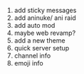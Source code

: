 1. add sticky messages
2. add aninuke/ ani raid
3. add auto mod
4. maybe web revamp?
5. add a new theme
6. quick server setup
7. channel info
8. emoji info
